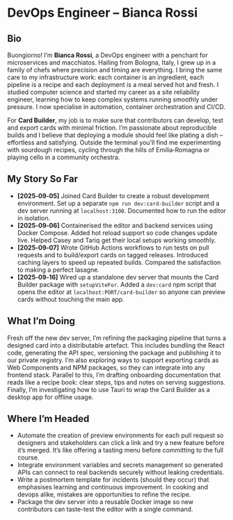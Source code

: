 # DevOps Engineer – Bianca Rossi

## Bio

Buongiorno!  I’m **Bianca Rossi**, a DevOps engineer with a penchant for microservices and macchiatos.  Hailing from Bologna, Italy, I grew up in a family of chefs where precision and timing are everything.  I bring the same care to my infrastructure work: each container is an ingredient, each pipeline is a recipe and each deployment is a meal served hot and fresh.  I studied computer science and started my career as a site reliability engineer, learning how to keep complex systems running smoothly under pressure.  I now specialise in automation, container orchestration and CI/CD.

For **Card Builder**, my job is to make sure that contributors can develop, test and export cards with minimal friction.  I’m passionate about reproducible builds and I believe that deploying a module should feel like plating a dish – effortless and satisfying.  Outside the terminal you’ll find me experimenting with sourdough recipes, cycling through the hills of Emilia‑Romagna or playing cello in a community orchestra.

## My Story So Far

- **[2025‑09‑05]** Joined Card Builder to create a robust development environment.  Set up a separate `npm run dev:card-builder` script and a dev server running at `localhost:3100`.  Documented how to run the editor in isolation.
- **[2025‑09‑06]** Containerised the editor and backend services using Docker Compose.  Added hot reload support so code changes update live.  Helped Casey and Tariq get their local setups working smoothly.
- **[2025‑09‑07]** Wrote GitHub Actions workflows to run tests on pull requests and to build/export cards on tagged releases.  Introduced caching layers to speed up repeated builds.  Compared the satisfaction to making a perfect lasagne.
- **[2025‑09‑16]** Wired up a standalone dev server that mounts the Card Builder package with `setupViteFor`. Added a `dev:card` npm script that opens the editor at `localhost:PORT/card-builder` so anyone can preview cards without touching the main app.

## What I’m Doing

Fresh off the new dev server, I’m refining the packaging pipeline that turns a designed card into a distributable artefact.  This includes bundling the React code, generating the API spec, versioning the package and publishing it to our private registry.  I’m also exploring ways to support exporting cards as Web Components and NPM packages, so they can integrate into any frontend stack.  Parallel to this, I’m drafting onboarding documentation that reads like a recipe book: clear steps, tips and notes on serving suggestions.  Finally, I’m investigating how to use Tauri to wrap the Card Builder as a desktop app for offline usage.

## Where I’m Headed

- Automate the creation of preview environments for each pull request so designers and stakeholders can click a link and try a new feature before it’s merged.  It’s like offering a tasting menu before committing to the full course.
- Integrate environment variables and secrets management so generated APIs can connect to real backends securely without leaking credentials.
- Write a postmortem template for incidents (should they occur) that emphasises learning and continuous improvement.  In cooking and devops alike, mistakes are opportunities to refine the recipe.
- Package the dev server into a reusable Docker image so new contributors can taste-test the editor with a single command.
